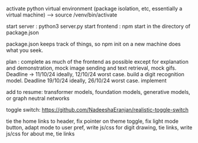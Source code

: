 activate python virtual environment (package isolation, etc, essentially a virtual machine)
--> source /venv/bin/activate

start server : python3 server.py
start frontend : npm start in the directory of package.json

package.json keeps track of things, so npm init on a new machine does what you seek.

plan : 
complete as much of the frontend as possible except for explanation and demonstration, mock image sending and text retrieval, mock gifs. Deadline -> 11/10/24 ideally, 12/10/24 worst case.
build a digit recognition model. Deadline 19/10/24 ideally, 26/10/24 worst case.
implement


add to resume:
transformer models, foundation models, generative models, or graph neutral networks


toggle switch: https://github.com/NadeeshaEranjan/realistic-toggle-switch

tie the home links to header, fix pointer on theme toggle, fix light mode button, adapt mode to user pref, write js/css for digit drawing, tie links, write js/css for about me, tie links